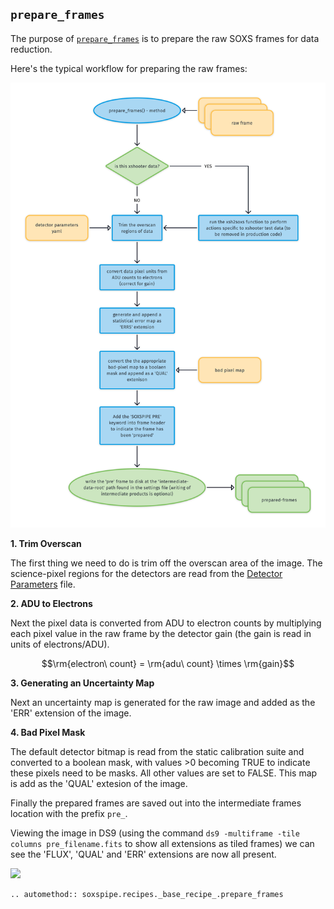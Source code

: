 ## `prepare_frames`

The purpose of [`prepare_frames`](../_api/soxspipe.recipes._base_recipe_.html#soxspipe.recipes._base_recipe_._base_recipe_.prepare_frames) is to prepare the raw SOXS frames for data reduction. 

Here's the typical workflow for preparing the raw frames:

![](prepare_frame.png)

**1. Trim Overscan**

The first thing we need to do is trim off the overscan area of the image. The science-pixel regions for the detectors are read from the [Detector Parameters](../files/detector_parameters.md) file.

**2. ADU to Electrons**

Next the pixel data is converted from ADU to electron counts by multiplying each pixel value in the raw frame by the detector gain (the gain is read in units of electrons/ADU).

$$\rm{electron\ count} = \rm{adu\ count} \times \rm{gain}$$

**3. Generating an Uncertainty Map**

Next an uncertainty map is generated for the raw image and added as the 'ERR' extension of the image.

<!-- For each pixel the uncertainty is calculated as:

$$\rm{error} = \sqrt{\rm{readnoise}^2+\rm{electron\ count}^2}$$ -->

<!-- **Bitmap Extension**

The appropriate bitmap extension is selected and simply added as the 'FLAG' extension of the frame. -->

**4. Bad Pixel Mask**

The default detector bitmap is read from the static calibration suite and converted to a boolean mask, with values >0 becoming TRUE to indicate these pixels need to be masks. All other values are set to FALSE. This map is add as the 'QUAL' extesion of the image. 

Finally the prepared frames are saved out into the intermediate frames location with the prefix `pre_`.

Viewing the image in DS9 (using the command `ds9 -multiframe -tile columns pre_filename.fits` to show all extensions as tiled frames) we can see the 'FLUX', 'QUAL' and 'ERR' extensions are now all present.

[![](https://live.staticflickr.com/65535/50237008782_5bb148baaf_b.png)](https://live.staticflickr.com/65535/50237008782_5bb148baaf_o.png)

```eval_rst
.. automethod:: soxspipe.recipes._base_recipe_.prepare_frames
```


